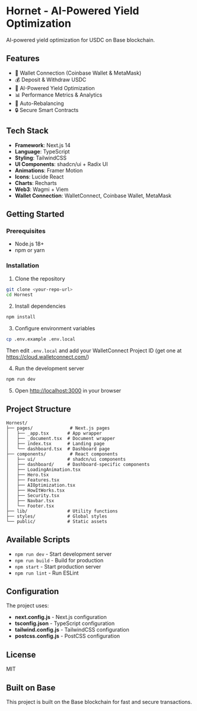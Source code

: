 # Hornet - AI-Powered Yield Optimization

AI-powered yield optimization for USDC on Base blockchain.

## Features

- 🔗 Wallet Connection (Coinbase Wallet & MetaMask)
- 💰 Deposit & Withdraw USDC
- 🤖 AI-Powered Yield Optimization
- 📊 Performance Metrics & Analytics
- 🔄 Auto-Rebalancing
- 🔒 Secure Smart Contracts

## Tech Stack

- **Framework**: Next.js 14
- **Language**: TypeScript
- **Styling**: TailwindCSS
- **UI Components**: shadcn/ui + Radix UI
- **Animations**: Framer Motion
- **Icons**: Lucide React
- **Charts**: Recharts
- **Web3**: Wagmi + Viem
- **Wallet Connection**: WalletConnect, Coinbase Wallet, MetaMask

## Getting Started

### Prerequisites

- Node.js 18+ 
- npm or yarn

### Installation

1. Clone the repository
```bash
git clone <your-repo-url>
cd Hornest
```

2. Install dependencies
```bash
npm install
```

3. Configure environment variables
```bash
cp .env.example .env.local
```
Then edit `.env.local` and add your WalletConnect Project ID (get one at https://cloud.walletconnect.com/)

4. Run the development server
```bash
npm run dev
```

5. Open [http://localhost:3000](http://localhost:3000) in your browser

## Project Structure

```
Hornest/
├── pages/              # Next.js pages
│   ├── _app.tsx       # App wrapper
│   ├── _document.tsx  # Document wrapper
│   ├── index.tsx      # Landing page
│   └── dashboard.tsx  # Dashboard page
├── components/         # React components
│   ├── ui/            # shadcn/ui components
│   ├── dashboard/     # Dashboard-specific components
│   ├── LoadingAnimation.tsx
│   ├── Hero.tsx
│   ├── Features.tsx
│   ├── AIOptimization.tsx
│   ├── HowItWorks.tsx
│   ├── Security.tsx
│   ├── Navbar.tsx
│   └── Footer.tsx
├── lib/               # Utility functions
├── styles/            # Global styles
└── public/            # Static assets

```

## Available Scripts

- `npm run dev` - Start development server
- `npm run build` - Build for production
- `npm start` - Start production server
- `npm run lint` - Run ESLint

## Configuration

The project uses:
- **next.config.js** - Next.js configuration
- **tsconfig.json** - TypeScript configuration
- **tailwind.config.js** - TailwindCSS configuration
- **postcss.config.js** - PostCSS configuration

## License

MIT

## Built on Base

This project is built on the Base blockchain for fast and secure transactions.
